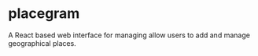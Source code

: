 # placegram
A React based web interface for managing allow users to add and manage geographical places.
